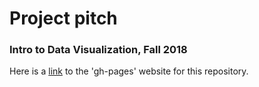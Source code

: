 # Project pitch

### Intro to Data Visualization, Fall 2018

Here is a [link](https://steinbauerj.github.io/project-pitch/) to the 'gh-pages' website for this repository.